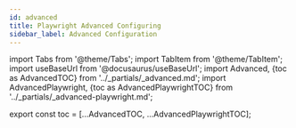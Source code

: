 ```yaml
---
id: advanced
title: Playwright Advanced Configuring
sidebar_label: Advanced Configuration
---
```


import Tabs from '@theme/Tabs';
import TabItem from '@theme/TabItem';
import useBaseUrl from '@docusaurus/useBaseUrl';
import Advanced, {toc as AdvancedTOC} from '../\_partials/\_advanced.md';
import AdvancedPlaywright, {toc as AdvancedPlaywrightTOC} from '../\_partials/\_advanced-playwright.md';

<Advanced />
<AdvancedPlaywright />

<!-- Using partials breaks table of contents. Using this workaround to get it working again. -->

export const toc = [...AdvancedTOC, ...AdvancedPlaywrightTOC];
